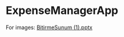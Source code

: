 # ExpenseManagerApp


For images: [BitirmeSunum (1).pptx](https://github.com/begumuner/BuildingMemoryCardGame/files/6131306/BitirmeSunum.1.pptx)
